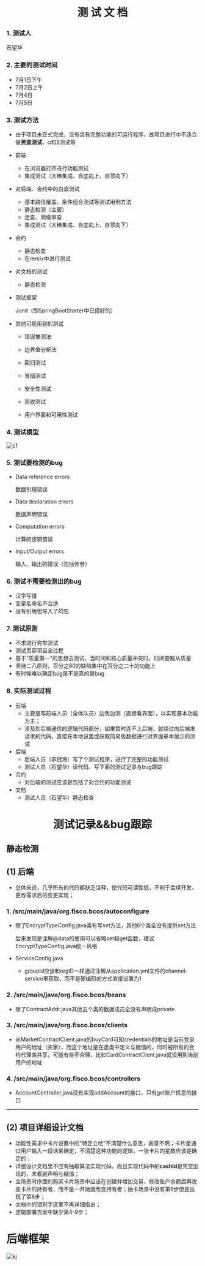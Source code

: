 # 		  <center>测 试 文 档</center>

### 1. 测试人

石望华

### 2. 主要的测试时间

* 7月1日下午
* 7月2日上午
* 7月4日
* 7月5日

### 3. 测试方法

* 由于项目未正式完成，没有具有完整功能的可运行程序，故项目进行中不适合做**黑盒测试**、α和β测试等

- 前端

  * 在浏览器打开进行功能测试
  * 集成测试（大棒集成、自底向上、自顶向下）

- 对后端、合约中的白盒测试

  * 基本路径覆盖、条件组合测试等测试用例方法

  - 静态检测（主要）
  - 走查、同级审查
  - 集成测试（大棒集成、自底向上、自顶向下）

- 合约

  * 静态检查
  * 在remix中进行测试

- 对文档的测试

  * 静态检测

- 测试框架

  Junit（即SpringBootStarter中已搭好的）

- 其他可能用到的测试

  * 错误推测法
  * 边界值分析法
  
  * 回归测试
  * 冒烟测试
  * 安全性测试
  * 验收测试
  * 用户界面和可用性测试

### 4. 测试模型

![c1](images/c1.png)

### 5. 测试要检测的bug

* Data reference errors

  数据引用错误

* Data declaration errors

  数据声明错误

* Computation errors

  计算的逻辑错误

* Input/Output errors

  输入、输出的错误（包括传参）

### 6. 测试不需要检测出的bug

* 汉字写错
* 变量名命名不合适
* 没有引用但导入了的包

### 7. 测试原则

* 不求进行穷举测试
* 测试贯穿项目全过程
* 基于“质量第一"的思想去测试，当时间和核心质量冲突时，时间要服从质量
* 坚持二八原则，百分之80的缺陷集中在百分之二十的功能上
* 有时候难以确定bug是不是真的是bug

### 8. 实际测试过程

* 前端
  * 主要是写前端人员（全体队员）边改边测（直接看界面），以实现基本功能为主；
  * 涉及到后端通信的逻辑代码部分，如果暂时连不上后端，就绕过向后端发请求的代码，直接在本地设置或获取简易版数据进行对界面基本展示的测试
* 后端
  * 后端人员（李冠海）写了个测试程序，进行了完整的功能测试
  * 测试人员（石望华）读代码、写下面的测试记录与bug跟踪
* 合约
  * 对后端的测试应该是包括了对合约的功能测试
* 文档
  * 测试人员（石望华）静态检查



#       <center>测试记录&&bug跟踪</center>

##                                         静态检测

## (1) 后端

* 总体来说，几乎所有的代码都缺乏注释，使代码可读性低，不利于后续开发、更改需求后的变更实现；

### 1. /src/main/java/org.fisco.bcos/autoconfigure

* 除了EncryptTypeConfig.java类有写set方法，其他6个类全没有提供set方法

  后来发现是注解@data的使用可以省略set和get函数，建议EncryptTypeConfig.java统一风格

* ServiceConfig.java
  
  * groupId应该和orgID一样通过注解从application.yml文件的channel-service里获取，而不是硬编码的方式直接设置为1

### 2. /src/main/java/org.fisco.bcos/beans

* 除了ContractAddr.java其他五个类的数据成员全没有声明成private

### 3. /src/main/java/org.fisco.bcos/clients

* 从MarketContractClient.java的buyCard可知credentials的地址是当前登录用户的地址（买家），而这个地址是在虚类中定义与赋值的，同时被所有的合约代理类共享，可能有些不合理，比如CardContractClient.java就没用到当前用户的地址

### 4. /src/main/java/org.fisco.bcos/controllers

* AccountController.java没有实现addAccount的接口，只有get账户信息的接口

------



## (2) 项目详细设计文档

* 功能性需求中卡片设置中的“特定立绘”不清楚什么意思，表意不明；卡片星通过用户输入一段话来确定，不清楚这种功能的逻辑，一张卡片的星数应该是确定的；
* 详细设计文档里不应有抽取算法实现代码，而且实现代码中的**cashId**是凭空出现的，未看到声明与赋值；
* 主场景时序图的购买卡片场景中应该在创建并增加交易、修改账户余额后再改变卡片的持有者，而不是一开始就改变持有者；抽卡场景中没有第5步但是出现了第6步；
* 文档中的错别字这里不再详细指出；
* 逻辑部署方案中缺少第4-9步；



# 后端框架

![kj](images/kj.png)
